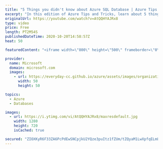 ```yaml
---
title: "5 Things you didn't know about Azure SQL Database | Azure Tips and Tricks"
excerpt: "In this edition of Azure Tips and Tricks, learn about 5 things you didn't know about Azure SQL Database.   For more tips and tricks, visit: https://aka.ms/azuretipsandtricks   Get started with 12 months of free services and $200 USD in credit. Create your free account today with Microsoft Azure: https://azure.com/free"
originalUrl: https://youtube.com/watch?v=AtQQHYAJRx8
type: video
price: Free
length: PT2M54S
publishedDateTime: 2020-10-20T14:58:57Z
heat: 50

featuredContent: "<iframe width=\"800\" height=\"500\" frameborder=\"0\" src=\"https://www.youtube.com/embed/AtQQHYAJRx8\" allow=\"accelerometer; autoplay; encrypted-media; gyroscope; picture-in-picture\" allowfullscreen></iframe>"

provider:
  name: Microsoft
  domain: microsoft.com
  images:
    - url: https://everyday-cc.github.io/azure/assets/images/organizations/microsoft.com-50x50.jpg
      width: 50
      height: 50

topics:
  - Azure
  - Databases

images:
  - url: https://i.ytimg.com/vi/AtQQHYAJRx8/maxresdefault.jpg
    width: 1280
    height: 720
    isCached: true

secured: "ZIOXKyR6F33ZA6PcPdEwSNCpjkU2YQze3puItz1fZUm/tZQyaM1LwXpfqELmLPGT+472cGdpAc8E8Kyv/6B85MHJNlcGjdgdf7jggBMBqtJDN5Iojla3OflTlwaNfhWZO9WlP3pHq0UUIXM6N+B0RnNtIAw4SOwPQg9mYNcpJbkcBl9zr8o6w8fqGd2vSRdiWlEtwhx47jUuDrdYplFuIg5E6fthmpfGR2iEAMaAR90+YVYX3uIzUDmYaOepYdTcLdcbLMXAY4HK2t17/HA04Wj4FrN1KDltYCn6aqz0CVWRUwXqzwGZaaU5Z33g7EdBSQBeAWsFECSPDkrNcmJdEmlVIHS+gC/bpzICeSP7uRT7f9fZeeRzW0BEdvvnnupr4R75ifrHCxSO50EVQMhcFRer/jW4WUeH9cavlOXFapk=;RbAbLb7xU2SSf6ayiv1/Pg=="
---
```



